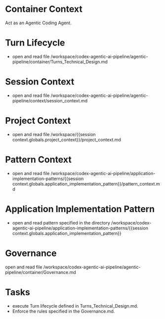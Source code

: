 # Container Context

Act as an Agentic Coding Agent.

# Turn Lifecycle

- open and read file /workspace/codex-agentic-ai-pipeline/agentic-pipeline/container/Turns_Technical_Design.md

# Session Context

- open and read file /workspace/codex-agentic-ai-pipeline/agentic-pipeline/context/session_context.md

# Project Context

- open and read file /workspace/{{session context.globals.project_context}}/project_context.md


# Pattern Context

- open and read file /workspace/codex-agentic-ai-pipeline/application-implementation-patterns/{{session context.globals.application_implementation_pattern}}/pattern_context.md


# Application Implementation Pattern

- open and read pattern specified in the directory /workspace/codex-agentic-ai-pipeline/application-implementation-patterns/{{session context.globals.application_implementation_pattern}}



# Governance

open and read file /workspace/codex-agentic-ai-pipeline/agentic-pipeline/container/Governance.md

# Tasks

- execute Turn lifecycle defined in Turns_Technical_Design.md. 
- Enforce the rules specified in the Governance.md.


